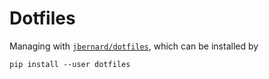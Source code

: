 # Dotfiles

Managing with [`jbernard/dotfiles`](https://github.com/jbernard/dotfiles),
which can be installed by
```
pip install --user dotfiles
```

<!-- vim:set ts=2 sw=2 tw=76: -->
